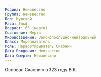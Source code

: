 ```yaml
---
Родина: Неизвестно
Группа: Неизвестно
Пол: Мужской
Раса: Эльф
Возраст: 65 (мертв)
Состояние: Мертв
Мировоззрение: Законопослушно-нейтральный
Класс: Мореплаватель
Роль: Первооткрыватель Скаонии
Дата Рождения: Неизвестно
Дата Смерти: Неизвестно
---
```

Основал Скаонию в 323 году В.К.







